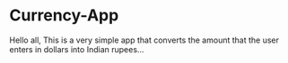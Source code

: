 # Currency-App
Hello all, This is a very simple app that converts the amount that the user enters in dollars into Indian rupees...


